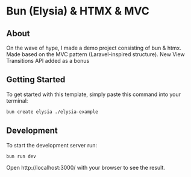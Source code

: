 # Bun (Elysia) & HTMX & MVC

## About
On the wave of hype, I made a demo project consisting of bun & htmx. Made based on the MVC pattern (Laravel-inspired structure). New View Transitions API added as a bonus

## Getting Started
To get started with this template, simply paste this command into your terminal:
```bash
bun create elysia ./elysia-example
```

## Development
To start the development server run:
```bash
bun run dev
```

Open http://localhost:3000/ with your browser to see the result.
